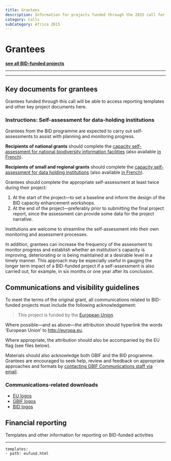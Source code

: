 ```yaml
---
title: Grantees
description: Information for projects funded through the 2015 call for proposals in sub-Saharan Africa.
category: Calls
subCategory: Africa 2015
---
```


# Grantees

__[see all BID-funded projects](http://gbif.org/bid)__

___

<!-- toc -->
<!-- tocstop -->

-----------------------

## Key documents for grantees

Grantees funded through this call will be able to access reporting templates and other key project documents here.

### Instructions: Self-assessment for data-holding institutions

Grantees from the BID programme are expected to carry out self-assessments to assist with planning and monitoring progress.

**Recipients of national grants** should complete the [capacity self-assessment for national biodiversity information facilities](http://www.gbif.org/resource/82277) (also available [in French](http://www.gbif.org/resource/82782)). 

**Recipients of small and regional grants** should complete the [capacity self-assessment for data holding institutions](http://www.gbif.org/resource/82785) (also available [in French](http://www.gbif.org/resource/82813)). 

Grantees should complete the appropriate self-assessment at least twice during their project:

1. At the start of the project—to set a baseline and inform the design of the BID capacity enhancement workshops.
2. At the end of the project—preferably prior to submitting the final project report, since the assessment can provide some data for the project narrative. 

Institutions are welcome to streamline the self-assessment into their own monitoring and assessment processes. 

In addition, grantees can increase the frequency of the assessment to monitor progress and establish whether an institution's capacity is improving, deteriorating or is being maintained at a desirable level in a timely manner. This approach may be especially useful in gauging the longer term impact of a BID-funded  project if a self-assessment is also carried out, for example, in six months or one year after its conclusion. 

## Communications and visibility guidelines

To meet the terms of the original grant, all communications related to BID-funded projects must include the following acknowledgement: 

> This project is funded by the [European Union](http://europa.eu).

Where possible—and as above—the attribution should hyperlink the words ‘European Union’ to http://europa.eu. 

Where appropriate, the attribution should also be accompanied by the EU flag (see files below). 

Materials should also acknowledge both GBIF and the BID programme. Grantees are encouraged to seek help, review and feedback on appropriate approaches and formats by [contacting GBIF Communications staff via email](mailto:communication@gbif.org).

### Communications-related downloads
+ [EU logos](http://bid.gbif.org/raw/eu-flags.zip)
+ [GBIF logos](http://gbif.org/logos)
+ [BID logos](http://bid.gbif.org/raw/BID-logos.zip)

## Financial reporting

Templates and other information for reporting on BID-funded activities

----------

```styledYaml
templates:
- path: eufund.html
```
